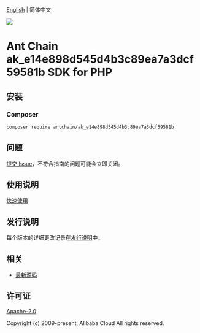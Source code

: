 [English](README.md) | 简体中文

![](https://aliyunsdk-pages.alicdn.com/icons/AlibabaCloud.svg)

# Ant Chain ak_e14e898d545d4b3c89ea7a3dcf59581b SDK for PHP

## 安装

### Composer

```bash
composer require antchain/ak_e14e898d545d4b3c89ea7a3dcf59581b
```

## 问题

[提交 Issue](https://github.com/alipay/antchain-openapi-prod-sdk/issues/new)，不符合指南的问题可能会立即关闭。

## 使用说明

[快速使用](https://github.com/alipay/antchain-openapi-prod-sdk)

## 发行说明

每个版本的详细更改记录在[发行说明](./ChangeLog.txt)中。

## 相关

* [最新源码](https://github.com/antchain-openapi-sdk-php)

## 许可证

[Apache-2.0](http://www.apache.org/licenses/LICENSE-2.0)

Copyright (c) 2009-present, Alibaba Cloud All rights reserved.

